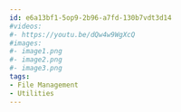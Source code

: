 ```yaml
---
id: e6a13bf1-5op9-2b96-a7fd-130b7vdt3d14
#videos:
#- https://youtu.be/dQw4w9WgXcQ
#images:
#- image1.png
#- image2.png
#- image3.png
tags:
- File Management
- Utilities
---
```

